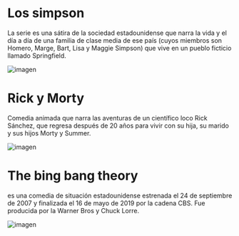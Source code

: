 # Los simpson 

 La serie es una sátira de la sociedad estadounidense que narra la vida y el día a día de una familia de clase media de ese país (cuyos miembros son Homero, Marge, Bart, Lisa y Maggie Simpson) que vive en un pueblo ficticio llamado Springfield.

 ![imagen](https://media.gq.com.mx/photos/601047f419128da7b9d1b9c2/4:3/w_2427,h_1820,c_limit/Los%20Simpson%20-%20GQ.jpg)

 # Rick y Morty

Comedia animada que narra las aventuras de un científico loco Rick Sánchez, que regresa después de 20 años para vivir con su hija, su marido y sus hijos Morty y Summer.

![imagen](https://es.web.img3.acsta.net/pictures/18/10/31/17/34/2348073.jpg)

# The bing bang theory

es una comedia de situación estadounidense estrenada el 24 de septiembre de 2007 y finalizada el 16 de mayo de 2019 por la cadena CBS. Fue producida por la Warner Bros y Chuck Lorre. ​ ​

![imagen](https://upload.wikimedia.org/wikipedia/commons/thumb/1/13/TBBT_logo.svg/1200px-TBBT_logo.svg.png)